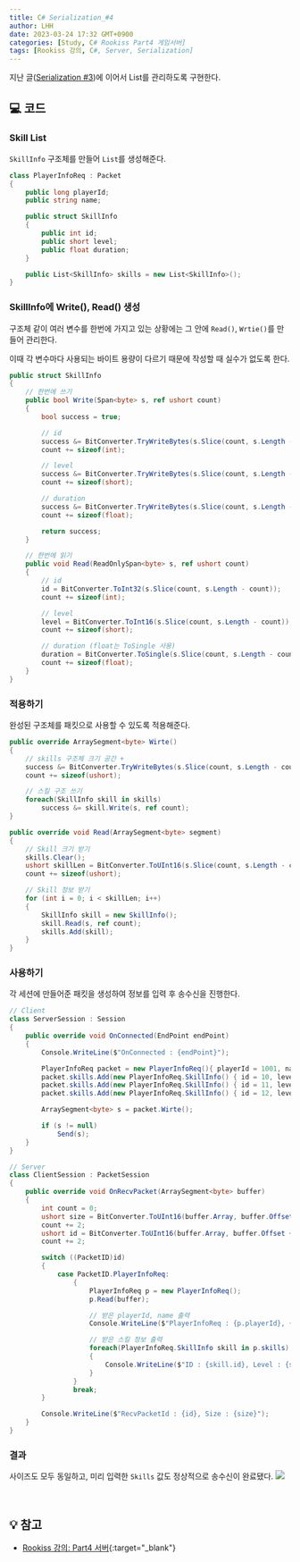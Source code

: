 ```yaml
---
title: C# Serialization_#4
author: LHH
date: 2023-03-24 17:32 GMT+0900
categories: [Study, C# Rookiss Part4 게임서버]
tags: [Rookiss 강의, C#, Server, Serialization]
---
```


지난 글([Serialization #3](/posts/CSharp-Serialization-3))에 이어서 List를 관리하도록 구현한다.

## 💻 코드
### Skill List
`SkillInfo` 구조체를 만들어 `List`를 생성해준다.
```cs
class PlayerInfoReq : Packet
{
    public long playerId;
    public string name;

    public struct SkillInfo
    {
        public int id;
        public short level;
        public float duration;
    }

    public List<SkillInfo> skills = new List<SkillInfo>();
}
```

### SkillInfo에 Write(), Read() 생성
구조체 같이 여러 변수를 한번에 가지고 있는 상황에는 그 안에 `Read()`, `Wrtie()`를 만들어 관리한다.

이때 각 변수마다 사용되는 바이트 용량이 다르기 때문에 작성할 때 실수가 없도록 한다.
```cs
public struct SkillInfo
{
    // 한번에 쓰기
    public bool Write(Span<byte> s, ref ushort count)
    {
        bool success = true;

        // id
        success &= BitConverter.TryWriteBytes(s.Slice(count, s.Length - count), id);
        count += sizeof(int);

        // level
        success &= BitConverter.TryWriteBytes(s.Slice(count, s.Length - count), level);
        count += sizeof(short);

        // duration
        success &= BitConverter.TryWriteBytes(s.Slice(count, s.Length - count), duration);
        count += sizeof(float);

        return success;
    }

    // 한번에 읽기
    public void Read(ReadOnlySpan<byte> s, ref ushort count)
    {
        // id
        id = BitConverter.ToInt32(s.Slice(count, s.Length - count));
        count += sizeof(int);

        // level
        level = BitConverter.ToInt16(s.Slice(count, s.Length - count));
        count += sizeof(short);

        // duration (float는 ToSingle 사용)
        duration = BitConverter.ToSingle(s.Slice(count, s.Length - count));
        count += sizeof(float);
    }
}
```

### 적용하기
완성된 구조체를 패킷으로 사용할 수 있도록 적용해준다.
```cs
public override ArraySegment<byte> Wirte()
{
    // skills 구조체 크기 공간 + 
    success &= BitConverter.TryWriteBytes(s.Slice(count, s.Length - count), (ushort)skills.Count);
    count += sizeof(ushort);

    // 스킬 구조 쓰기
    foreach(SkillInfo skill in skills)
        success &= skill.Write(s, ref count);
}

public override void Read(ArraySegment<byte> segment)
{
    // Skill 크기 받기
    skills.Clear();
    ushort skillLen = BitConverter.ToUInt16(s.Slice(count, s.Length - count));
    count += sizeof(ushort);

    // Skill 정보 받기
    for (int i = 0; i < skillLen; i++)
    {
        SkillInfo skill = new SkillInfo();
        skill.Read(s, ref count);
        skills.Add(skill);
    }
}
```

### 사용하기
각 세션에 만들어준 패킷을 생성하여 정보를 입력 후 송수신을 진행한다.
```cs
// Client
class ServerSession : Session
{
    public override void OnConnected(EndPoint endPoint)
    {
        Console.WriteLine($"OnConnected : {endPoint}");

        PlayerInfoReq packet = new PlayerInfoReq(){ playerId = 1001, name = "ABCDE" };
        packet.skills.Add(new PlayerInfoReq.SkillInfo() { id = 10, level = 3, duration = 777 });
        packet.skills.Add(new PlayerInfoReq.SkillInfo() { id = 11, level = 4, duration = 230 });
        packet.skills.Add(new PlayerInfoReq.SkillInfo() { id = 12, level = 5, duration = 982 });

        ArraySegment<byte> s = packet.Wirte();

        if (s != null)
            Send(s);
    }
}
```
```cs
// Server
class ClientSession : PacketSession
{
    public override void OnRecvPacket(ArraySegment<byte> buffer)
    {
        int count = 0;
        ushort size = BitConverter.ToUInt16(buffer.Array, buffer.Offset);
        count += 2;
        ushort id = BitConverter.ToUInt16(buffer.Array, buffer.Offset + count);
        count += 2;

        switch ((PacketID)id)
        {
            case PacketID.PlayerInfoReq:
                {
                    PlayerInfoReq p = new PlayerInfoReq();
                    p.Read(buffer);

                    // 받은 playerId, name 출력
                    Console.WriteLine($"PlayerInfoReq : {p.playerId}, {p.name}");

                    // 받은 스킬 정보 출력
                    foreach(PlayerInfoReq.SkillInfo skill in p.skills)
                    {
                        Console.WriteLine($"ID : {skill.id}, Level : {skill.level}, Duration : {skill.duration}");
                    }
                }
                break;
        }

        Console.WriteLine($"RecvPacketId : {id}, Size : {size}");
    }
}
```

### 결과
사이즈도 모두 동일하고, 미리 입력한 `Skills` 값도 정상적으로 송수신이 완료됐다.
![](https://user-images.githubusercontent.com/110723307/227466058-3728570b-bbed-4016-92f3-7c3415865d06.PNG)

<br>

## 💡 참고
- [Rookiss 강의: Part4 서버](https://www.inflearn.com/course/%EC%9C%A0%EB%8B%88%ED%8B%B0-mmorpg-%EA%B0%9C%EB%B0%9C-part4){:target="_blank"}